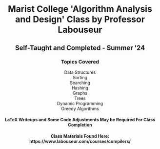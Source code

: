 <h1 align="center">Marist College 'Algorithm Analysis and Design' Class by Professor Labouseur</h1>
<h2 align="center">Self-Taught and Completed - Summer '24</h2>

<h3 align ="center">Topics Covered</h3>
<p align="center">
    Data Structures
    <br />
    Sorting
    <br />
    Searching
    <br />
    Hashing
    <br />
    Graphs
    <br />
    Trees
    <br />
    Dynamic Programming
    <br />
    Greedy Algorithms
    <br />
<h4 align="center">LaTeX Writeups and Some Code Adjustments May be Required For Class Completion</h4>
<h4 align="center">Class Materials Found Here: https://www.labouseur.com/courses/compilers/</h4>
</p>
